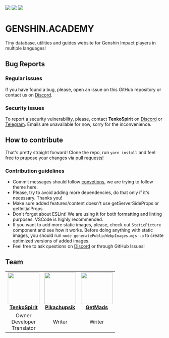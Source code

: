 ![](https://img.shields.io/badge/MPL%202.0-000?style=for-the-badge&logo=mozilla&logoColor=FFF)
![](https://img.shields.io/badge/React-20232A?style=for-the-badge&logo=react&logoColor=61DAFB)
![](https://img.shields.io/badge/Node.js-43853D?style=for-the-badge&logo=node.js&logoColor=white)

# GENSHIN.ACADEMY

Tiny database, utilities and guides website for Genshin Impact players in multiple languages!

## Bug Reports

### Regular issues

If you have found a bug, please, open an issue on this GitHub repository or contact us on [Discord](https://discord.gg/TgyFNhthCK).

### Security issues

To report a security vulnerability, please, contact **TenkoSpirit** on [Discord](https://discord.gg/TgyFNhthCK) or [Telegram](https://t.me/TenkoSpirit). Emails are unavailable for now, sorry for the inconvenience.

## How to contribute

That's pretty straight forward! Clone the repo, run `yarn install` and feel free to prupose your changes via pull requests! 

### Contribution guidelines
 
 - Commit messages should follow [convetions](https://www.conventionalcommits.org/), we are trying to follow theme here.
 - Please, try to avoid adding more dependencies, do that only if it's necessary. Thanks you!
 - Make sure added features/content doesn't use getServerSideProps or getInitialProps.
 - Don't forget about ESLint! We are using it for both formatting and linting purposes. VSCode is highly recommended.
 - If you want to add more static images, please, check out `StaticPicture` component and see how it works. Before doing anything with static images, you should run `node generatePublicWebpImages.mjs -o` to create optimized versions of added images. 
 - Feel free to ask questions on [Discord](https://discord.gg/TgyFNhthCK) or through GitHub Issues!

## Team

<table>
    <tr>
    <td align="center">
        <a href="https://github.com/TenkoSpirit">
            <img src="https://github.com/TenkoSpirit.png" width="100px;" alt=""/>
            <br />
            <b>TenkoSpirit</b>
        </a>
    </td>
    <td align="center">
        <a href="https://github.com/Pikachupsik">
            <img src="https://github.com/Pikachupsik.png" width="100px;" alt=""/>
            <br />
            <b>Pikachupsik</b>
        </a>
    </td>
    <td align="center">
        <a href="https://github.com/GetMads">
            <img src="https://github.com/GetMads.png" width="100px;" alt=""/>
            <br />
            <b>GetMads</b>
        </a>
    </td>
    </tr>
    <tr>
    <td align="center">
        Owner<br/>
        Developer<br/>
        Translator
    </td>
    <td align="center">
        Writer
    </td>
    <td align="center">
        Writer
    </td>
    </tr>
</table>
